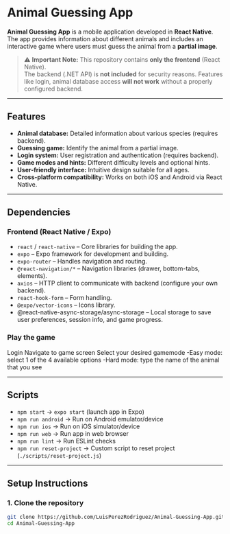 # Animal Guessing App

**Animal Guessing App** is a mobile application developed in **React Native**.  
The app provides information about different animals and includes an interactive game where users must guess the animal from a **partial image**.  

> ⚠️ **Important Note:** This repository contains **only the frontend** (React Native).  
> The backend (.NET API) is **not included** for security reasons. Features like login, animal database access **will not work** without a properly configured backend.

---

## Features

- **Animal database:** Detailed information about various species (requires backend).  
- **Guessing game:** Identify the animal from a partial image.  
- **Login system:** User registration and authentication (requires backend).  
- **Game modes and hints:** Different difficulty levels and optional hints.  
- **User-friendly interface:** Intuitive design suitable for all ages.  
- **Cross-platform compatibility:** Works on both iOS and Android via React Native.

---

## Dependencies

### Frontend (React Native / Expo)
- `react` / `react-native` – Core libraries for building the app.
- `expo` – Expo framework for development and building.
- `expo-router` – Handles navigation and routing.
- `@react-navigation/*` – Navigation libraries (drawer, bottom-tabs, elements).
- `axios` – HTTP client to communicate with backend (configure your own backend).  
- `react-hook-form` – Form handling.
- `@expo/vector-icons` – Icons library.
- @react-native-async-storage/async-storage – Local storage to save user preferences, session info, and game progress.

### Play the game
Login
Navigate to game screen
Select your desired gamemode
-Easy mode: select 1 of the 4 available options
-Hard mode: type the name of the animal that you see

---

## Scripts

- `npm start` → `expo start` (launch app in Expo)
- `npm run android` → Run on Android emulator/device
- `npm run ios` → Run on iOS simulator/device
- `npm run web` → Run app in web browser
- `npm run lint` → Run ESLint checks
- `npm run reset-project` → Custom script to reset project (`./scripts/reset-project.js`)

---

## Setup Instructions

### 1. Clone the repository
```bash
git clone https://github.com/LuisPerezRodriguez/Animal-Guessing-App.git
cd Animal-Guessing-App
